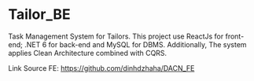 # Tailor_BE
Task Management System for Tailors.<space><space>
This project use ReactJs for front-end; .NET 6 for back-end and MySQL for DBMS.<space><space>
Additionally, The system applies Clean Architecture combined with CQRS.<space><space>
<space><space>

Link Source FE: https://github.com/dinhdzhaha/DACN_FE
